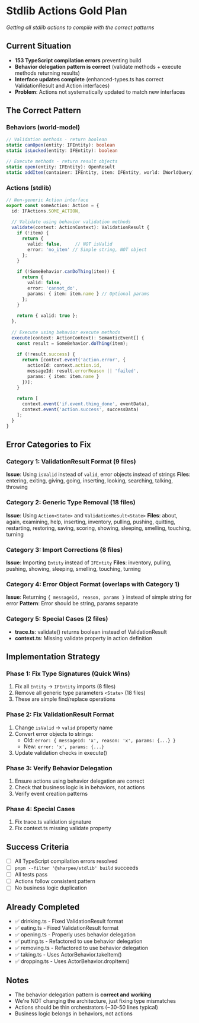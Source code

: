 # Stdlib Actions Gold Plan
*Getting all stdlib actions to compile with the correct patterns*

## Current Situation
- **153 TypeScript compilation errors** preventing build
- **Behavior delegation pattern is correct** (validate methods + execute methods returning results)
- **Interface updates complete** (enhanced-types.ts has correct ValidationResult and Action interfaces)
- **Problem**: Actions not systematically updated to match new interfaces

## The Correct Pattern

### Behaviors (world-model)
```typescript
// Validation methods - return boolean
static canOpen(entity: IFEntity): boolean
static isLocked(entity: IFEntity): boolean

// Execute methods - return result objects
static open(entity: IFEntity): OpenResult
static addItem(container: IFEntity, item: IFEntity, world: IWorldQuery): AddItemResult
```

### Actions (stdlib)
```typescript
// Non-generic Action interface
export const someAction: Action = {
  id: IFActions.SOME_ACTION,
  
  // Validate using behavior validation methods
  validate(context: ActionContext): ValidationResult {
    if (!item) {
      return { 
        valid: false,     // NOT isValid
        error: 'no_item' // Simple string, NOT object
      };
    }
    
    if (!SomeBehavior.canDoThing(item)) {
      return { 
        valid: false, 
        error: 'cannot_do',
        params: { item: item.name } // Optional params
      };
    }
    
    return { valid: true };
  },
  
  // Execute using behavior execute methods
  execute(context: ActionContext): SemanticEvent[] {
    const result = SomeBehavior.doThing(item);
    
    if (!result.success) {
      return [context.event('action.error', {
        actionId: context.action.id,
        messageId: result.errorReason || 'failed',
        params: { item: item.name }
      })];
    }
    
    return [
      context.event('if.event.thing_done', eventData),
      context.event('action.success', successData)
    ];
  }
}
```

## Error Categories to Fix

### Category 1: ValidationResult Format (9 files)
**Issue**: Using `isValid` instead of `valid`, error objects instead of strings
**Files**: entering, exiting, giving, going, inserting, looking, searching, talking, throwing

### Category 2: Generic Type Removal (18 files)
**Issue**: Using `Action<State>` and `ValidationResult<State>` 
**Files**: about, again, examining, help, inserting, inventory, pulling, pushing, quitting, restarting, restoring, saving, scoring, showing, sleeping, smelling, touching, turning

### Category 3: Import Corrections (8 files)
**Issue**: Importing `Entity` instead of `IFEntity`
**Files**: inventory, pulling, pushing, showing, sleeping, smelling, touching, turning

### Category 4: Error Object Format (overlaps with Category 1)
**Issue**: Returning `{ messageId, reason, params }` instead of simple string for error
**Pattern**: Error should be string, params separate

### Category 5: Special Cases (2 files)
- **trace.ts**: validate() returns boolean instead of ValidationResult
- **context.ts**: Missing validate property in action definition

## Implementation Strategy

### Phase 1: Fix Type Signatures (Quick Wins)
1. Fix all `Entity` → `IFEntity` imports (8 files)
2. Remove all generic type parameters `<State>` (18 files)
3. These are simple find/replace operations

### Phase 2: Fix ValidationResult Format
1. Change `isValid` → `valid` property name
2. Convert error objects to strings:
   - Old: `error: { messageId: 'x', reason: 'x', params: {...} }`
   - New: `error: 'x', params: {...}`
3. Update validation checks in execute()

### Phase 3: Verify Behavior Delegation
1. Ensure actions using behavior delegation are correct
2. Check that business logic is in behaviors, not actions
3. Verify event creation patterns

### Phase 4: Special Cases
1. Fix trace.ts validation signature
2. Fix context.ts missing validate property

## Success Criteria
- [ ] All TypeScript compilation errors resolved
- [ ] `pnpm --filter '@sharpee/stdlib' build` succeeds
- [ ] All tests pass
- [ ] Actions follow consistent pattern
- [ ] No business logic duplication

## Already Completed
- ✅ drinking.ts - Fixed ValidationResult format
- ✅ eating.ts - Fixed ValidationResult format
- ✅ opening.ts - Properly uses behavior delegation
- ✅ putting.ts - Refactored to use behavior delegation
- ✅ removing.ts - Refactored to use behavior delegation
- ✅ taking.ts - Uses ActorBehavior.takeItem()
- ✅ dropping.ts - Uses ActorBehavior.dropItem()

## Notes
- The behavior delegation pattern is **correct and working**
- We're NOT changing the architecture, just fixing type mismatches
- Actions should be thin orchestrators (~30-50 lines typical)
- Business logic belongs in behaviors, not actions